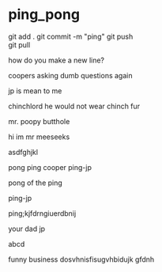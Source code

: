 # ping_pong

git add .
git commit -m "ping"
git push   
git pull   

how do you make a new line?

coopers asking dumb questions again

jp is mean to me 

chinchlord
 he would not wear chinch fur

 mr. poopy butthole

hi im mr meeseeks

asdfghjkl

pong ping cooper
ping-jp

pong of the ping

ping-jp

ping;kjfdrngiuerdbnij


your dad jp

abcd

funny business
dosvhnisfisugvhbidujk
gfdnh